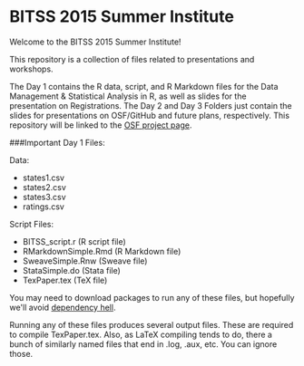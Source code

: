# BITSS 2015 Summer Institute
Welcome to the BITSS 2015 Summer Institute!

This repository is a collection of files related to presentations and workshops. 

The Day 1 contains the R data, script, and R Markdown files for the Data Management & Statistical Analysis in R, as well as slides for the presentation on Registrations. The Day 2 and Day 3 Folders just contain the slides for presentations on OSF/GitHub and future plans, respectively. This repository will be linked to the [OSF project page](https://osf.io/n9dxc/).

###Important Day 1 Files:

Data:

- states1.csv
- states2.csv
- states3.csv
- ratings.csv

Script Files:

- BITSS_script.r (R script file)
- RMarkdownSimple.Rmd  (R Markdown file)
- SweaveSimple.Rnw (Sweave file)
- StataSimple.do (Stata file)
- TexPaper.tex (TeX file)


You may need to download packages to run any of these files, but hopefully we'll avoid [dependency hell](http://en.wikipedia.org/wiki/Dependency_hell).

Running any of these files produces several output files. These are required to compile TexPaper.tex. Also, as LaTeX compiling tends to do, there a bunch of similarly named files that end in .log, .aux, etc. You can ignore those.
 
